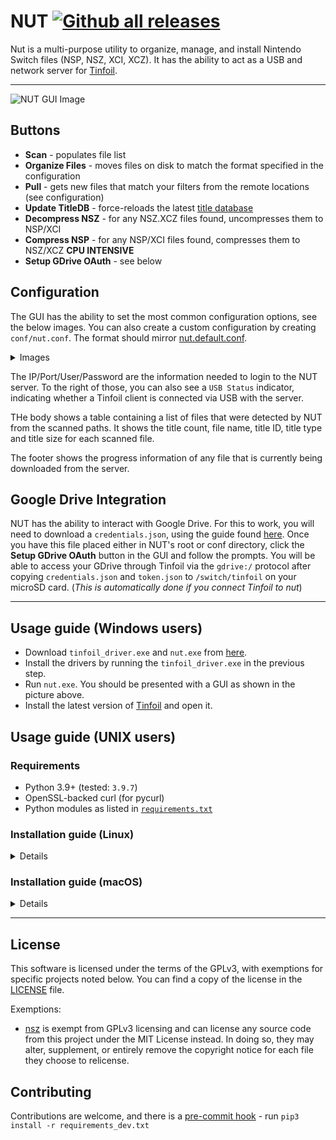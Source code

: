 # NUT [![Github all releases](https://img.shields.io/github/downloads/blawar/nut/total.svg)](https://GitHub.com/blawar/nut/releases/)

Nut is a multi-purpose utility to organize, manage, and install Nintendo Switch files (NSP, NSZ, XCI, XCZ).
It has the ability to act as a USB and network server for [Tinfoil](https://tinfoil.io/Download#download).

------

![NUT GUI Image](./images/gui_files.jpg)


## Buttons
 - **Scan** - populates file list
 - **Organize Files** - moves files on disk to match the format specified in the configuration
 - **Pull** - gets new files that match your filters from the remote locations (see configuration)
 - **Update TitleDB** - force-reloads the latest [title database](https://github.com/blawar/titledb)
 - **Decompress NSZ** - for any NSZ.XCZ files found, uncompresses them to NSP/XCI
 - **Compress NSP** - for any NSP/XCI files found, compresses them to NSZ/XCZ **CPU INTENSIVE**
 - **Setup GDrive OAuth** - see below

## Configuration

The GUI has the ability to set the most common configuration options, see the below images. You can also create a custom configuration by creating `conf/nut.conf`. The format should mirror [nut.default.conf](https://github.com/blawar/nut/blob/master/conf/nut.default.conf).

<details>
<summary>Images</summary>

![Filters](./images/gui_filters.jpg)
![Local Paths](./images/gui_scan1.jpg)
![Local Scan](./images/gui_scan1.jpg)
![Remote Scan](./images/gui_scan2.jpg)
</details>

The IP/Port/User/Password are the information needed to login to the NUT server. To the right of those, you can also see a `USB Status` indicator, indicating whether a Tinfoil client is connected via USB with the server.

THe body shows a table containing a list of files that were detected by NUT from the scanned paths. It shows the title count, file name, title ID, title type and title size for each scanned file.

The footer shows the progress information of any file that is currently being downloaded from the server.

## Google Drive Integration
NUT has the ability to interact with Google Drive. For this to work, you will need to download a `credentials.json`, using the guide found [here](https://developers.google.com/workspace/guides/create-credentials). Once you have this file placed either in NUT's root or conf directory, click the **Setup GDrive OAuth** button in the GUI and follow the prompts. You will be able to access your GDrive through Tinfoil via the `gdrive:/` protocol after copying `credentials.json` and `token.json` to `/switch/tinfoil` on your microSD card. (*This is automatically done if you connect Tinfoil to nut*)

------

## Usage guide (Windows users)
* Download `tinfoil_driver.exe` and `nut.exe` from [here](https://github.com/blawar/nut/releases/latest).
* Install the drivers by running the `tinfoil_driver.exe` in the previous step.
* Run `nut.exe`. You should be presented with a GUI as shown in the picture above.
* Install the latest version of [Tinfoil](https://tinfoil.io/Download#download) and open it.


## Usage guide (UNIX users)

### Requirements
* Python 3.9+ (tested: `3.9.7`)
* OpenSSL-backed curl (for pycurl)
* Python modules as listed in [`requirements.txt`](requirements.txt)

### Installation guide (Linux)

<details>
<summary>Details</summary>

* Install Python 3.9+ from your preferred package manager, along with the `libusb`, `python3-pip` & `python3-pyqt5` packages
* Install `curl` with the openssl backend - install `libssl-dev` (ie, `apt install libssl-dev libcurl4-openssl-dev`)
* Clone this repository to desired directory and change your working directory to the cloned repository
* Install the PIP modules with the following command `pip3 install -r requirements.txt`. If you previously tried installing pycurl and get the error `libcurl link-time ssl backend (openssl) is different from compile-time ssl backend (none/other)`, uninstall it, make sure to follow step 2 again (installing curl with the openssl backend), and `pip3 install pycurl --no-cache-dir`
* Add the following code snippet to `/etc/udev/rules.d/99-switch.rules` using your favorite editor and reload (`udevadm control --reload`). Note: you may need to *Disable MTP* within Tinfoil and replace the group user with another that exists on your system. (based on [this comment](https://github.com/blawar/nut/issues/284#issuecomment-866059890))
```
SUBSYSTEM=="usb", ATTRS{idVendor}=="057e", ATTRS{idProduct}=="3000", GROUP="plugdev"
SUBSYSTEM=="usb", ATTRS{idVendor}=="16c0", ATTRS{idProduct}=="27e2", GROUP="plugdev"
```
* Run `python3 nut_gui.py` to launch the application. (`python3 nut.py` for CLI)
</details>

### Installation guide (macOS)

<details>
<summary>Details</summary>

* Install Python 3.9 and PyQt5 via Homebrew (`brew install python@3.9 pyqt@5`)
* Install pyenv: [pyenv](https://github.com/pyenv/pyenv) + [pyenv-virtualenv](https://github.com/pyenv/pyenv-virtualenv) (`brew install pyenv pyenv-virtualenv` and follow install directions)
* Install `libusb` (`brew install libusb`)
* Install `curl` with the openssl backend (`brew uninstall --ignore-dependencies curl && brew install curl`)
* Install Python 3.9.7 with pyenv and set it as the default (`pyenv install 3.9.7 && pyenv global 3.9.7`)
* Load the system python's site-packages via pyenv's python. This is required to use PyQT5 from Homebrew.
  - Get the Homebrew Python site-packages path (via `brew info python@3.9`).
  - Add it to the load path of your pyenv's Python install (cd `pyenv root`).
  - To do this, go to the site packages directory of your pyenv install (ie. `$HOME/.pyenv/versions/3.9.7/lib/python3.9/site-packages`) and create an file named `homebrew.pth` containing the path for Homebrew Python's site packages directory (ie. `/opt/homebrew/lib/python3.9/site-packages`)
  - For example, for M1, it would be: `cd $HOME/.pyenv/versions/3.9.7/lib/python3.9/site-packages && echo "/opt/homebrew/lib/python3.9/site-packages" >> homebrew.pth`
* Clone this repository to desired directory and change your working directory to the cloned repository
* Create a virtualenv and activate it. Note that your python path will be different if not on M1. (`pyenv virtualenv --system-site-packages --python=/opt/homebrew/bin/python3 nut && source activate nut`), for this command you should check the name of python's binary file, it could be python3.9 not python3.
* Install wheel (`pip install wheel`)
* Install pycurl using the below.
```
on M1:
export PYCURL_SSL_LIBRARY=openssl\ 
export LDFLAGS="-L/opt/homebrew/opt/openssl/lib"\
export CPPFLAGS="-I/opt/homebrew/opt/openssl/include"\
pip install pycurl
on Intel:
export PYCURL_SSL_LIBRARY=openssl\ 
export LDFLAGS="-L/usr/local/opt/openssl/lib"\
export CPPFLAGS="-I/usr/local/opt/openssl/include"\
pip install pycurl --compile --no-cache-dir
```
* Install all other dependencies (`pip install -r requirements.txt`)
* Run `python nut.py` for CLI. Run `python3 nut_gui.py` to launch the application (this will *only* work if PyQT from Homebrew was succesfully installed via directions above)
</details>

------

## License
This software is licensed under the terms of the GPLv3, with exemptions for specific projects noted below.
You can find a copy of the license in the [LICENSE](./LICENSE) file.

Exemptions:
* [nsz](https://github.com/nicoboss/nsz) is exempt from GPLv3 licensing and can license any source code from this project under the MIT License instead. In doing so, they may alter, supplement, or entirely remove the copyright notice for each file they choose to relicense.

## Contributing

Contributions are welcome, and there is a [pre-commit hook](https://pre-commit.com/#install) - run `pip3 install -r requirements_dev.txt`

